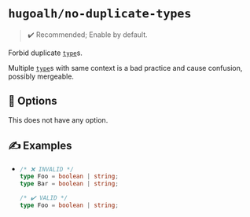 # `hugoalh/no-duplicate-types`

> ✔️ Recommended; Enable by default.

Forbid duplicate [`type`][typescript-typealias]s.

Multiple [`type`][typescript-typealias]s with same context is a bad practice and cause confusion, possibly mergeable.

## 🔧 Options

This does not have any option.

## ✍️ Examples

- ```ts
  /* ❌ INVALID */
  type Foo = boolean | string;
  type Bar = boolean | string;

  /* ✔️ VALID */
  type Foo = boolean | string;
  ```

[typescript-typealias]: https://www.typescriptlang.org/docs/handbook/2/everyday-types.html#type-aliases
